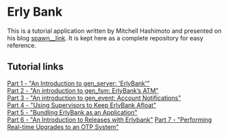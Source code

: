 Erly Bank
=========

This is a tutorial application written by Mitchell Hashimoto and presented on his blog [spawn__link](http://spawnlink.com/). It is kept here as a complete repository for easy reference.

Tutorial links
--------------

[Part 1 - "An Introduction to gen_server: 'ErlyBank'"](http://spawnlink.com/articles/an-introduction-to-gen_server-erlybank/)  
[Part 2 - "An introduction to gen_fsm: ErlyBank’s ATM"](http://spawnlink.com/articles/an-introduction-to-gen_fsm-erlybanks-atm/)  
[Part 3 - "An introduction to gen_event: Account Notifications"](http://spawnlink.com/articles/an-introduction-to-gen_event-account-notifications/)  
[Part 4 - "Using Supervisors to Keep ErlyBank Afloat"](http://spawnlink.com/articles/using-supervisors-to-keep-erlybank-afloat/)  
[Part 5 - "Bundling ErlyBank as an Application"](http://spawnlink.com/articles/bundling-erlybank-as-an-application/)  
[Part 6 - "An Introduction to Releases with Erlybank"](http://spawnlink.com/articles/an-introduction-to-releases-with-erlybank/) 
[Part 7 - "Performing Real-time Upgrades to an OTP System"](http://spawnlink.com/articles/performing-real-time-upgrades-to-an-otp-system/)  

